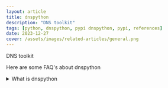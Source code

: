 ```yaml
---
layout: article
title: dnspython
description: "DNS toolkit"
tags: [python, dnspython, pypi dnspython, pypi, references]
date: 2023-12-27
cover: /assets/images/related-articles/general.png
---
```


DNS toolkit

Here are some FAQ's about dnspython
<details>
<summary>What is dnspython</summary>
DNS toolkit
</details>
